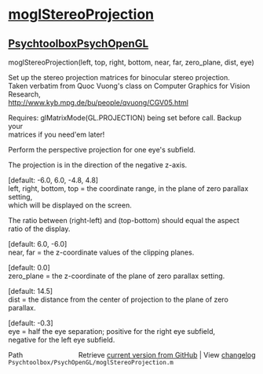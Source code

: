 # [moglStereoProjection](moglStereoProjection)
## [Psychtoolbox](Psychtoolbox)[PsychOpenGL](PsychOpenGL)

moglStereoProjection(left, top, right, bottom, near, far, zero\_plane, dist, eye)  
  
Set up the stereo projection matrices for binocular stereo projection.  
Taken verbatim from Quoc Vuong's class on Computer Graphics for Vision Research,   
http://www.kyb.mpg.de/bu/people/qvuong/CGV05.html  
  
Requires: glMatrixMode(GL.PROJECTION) being set before call. Backup your  
matrices if you need'em later!  
  
  
  
Perform the perspective projection for one eye's subfield.  
  
The projection is in the direction of the negative z-axis.  
  
[default: -6.0, 6.0, -4.8, 4.8]  
left, right, bottom, top = the coordinate range, in the plane of zero parallax setting,  
which will be displayed on the screen.  
  
The ratio between (right-left) and (top-bottom) should equal the aspect  
ratio of the display.  
  
[default: 6.0, -6.0]  
near, far = the z-coordinate values of the clipping planes.  
  
[default: 0.0]  
zero\_plane = the z-coordinate of the plane of zero parallax setting.  
  
[default: 14.5]  
dist = the distance from the center of projection to the plane of zero parallax.  
  
[default: -0.3]  
eye = half the eye separation; positive for the right eye subfield,  
negative for the left eye subfield.  
  




<div class="code_header" style="text-align:right;">
  <span style="float:left;">Path&nbsp;&nbsp;</span> <span class="counter">Retrieve <a href=
  "https://raw.github.com/Psychtoolbox-3/Psychtoolbox-3/beta/Psychtoolbox/PsychOpenGL/moglStereoProjection.m">current version from GitHub</a> | View <a href=
  "https://github.com/Psychtoolbox-3/Psychtoolbox-3/commits/beta/Psychtoolbox/PsychOpenGL/moglStereoProjection.m">changelog</a></span>
</div>
<div class="code">
  <code>Psychtoolbox/PsychOpenGL/moglStereoProjection.m</code>
</div>

